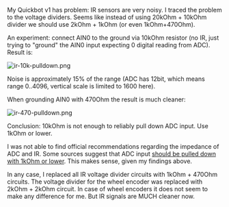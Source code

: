 My Quickbot v1 has problem: IR sensors are very noisy. I traced the problem to the voltage dividers. 
Seems like instead of using 20kOhm + 10kOhm divider we should use 2kOhm + 1kOhm (or even 1kOhm+470Ohm).

An experiment: connect AIN0 to the ground via 10kOhm resistor (no IR, just trying to "ground" the 
AIN0 input expecting 0 digital reading from ADC). Result is:

![ir-10k-pulldown.png](https://raw.github.com/pgmmpk/qb_research/master/ir/ir-10k-pulldown.png)

Noise is approximately 15% of the range (ADC has 12bit, which means range 0..4096, vertical scale
is limited to 1600 here).

When grounding AIN0 with 470Ohm the result is much cleaner:

![ir-470-pulldown.png](https://raw.github.com/pgmmpk/qb_research/master/ir/ir-470-pulldown.png)

Conclusion: 10kOhm is not enough to reliably pull down ADC input. Use 1kOhm or lower.

I was not able to find official recommendations regarding the impedance of ADC and IR. Some sources suggest that 
ADC input [should be pulled down with 1kOhm or lower](http://beaglebone.cameon.net/home/reading-the-analog-inputs-adc).
This makes sense, given my findings above.

In any case, I replaced all IR voltage divider circuits with 1kOhm + 470Ohm circuits. The voltage
divider for the wheel encoder was replaced with 2kOhm + 2kOhm circuit. In case of wheel encoders it does
not seem to make any difference for me. But IR signals are MUCH cleaner now.
